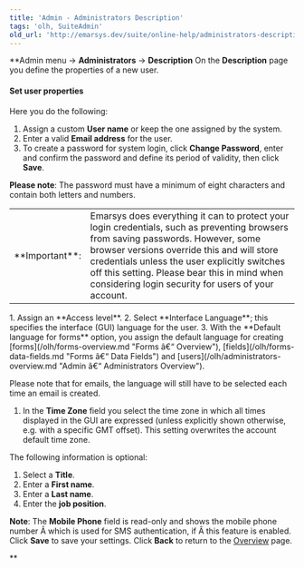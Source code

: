 ```yaml
---
title: 'Admin - Administrators Description'
tags: 'olh, SuiteAdmin'
old_url: 'http://emarsys.dev/suite/online-help/administrators-description/'
---
```


**Admin menu -> **Administrators** -> **Description** On the **Description** page you define the properties of a new user.

#### Set user properties

 Here you do the following:

1. Assign a custom **User name** or keep the one assigned by the system.
2. Enter a valid **Email address** for the user.
3. To create a password for system login, click **Change Password**, enter and confirm the password and define its period of validity, then click **Save**.
 
**Please note**: The password must have a minimum of eight characters and contain both letters and numbers.

<div> <table><tbody><tr><td>**Important**:</td> <td>Emarsys does everything it can to protect your login credentials, such as preventing browsers from saving passwords. However, some browser versions override this and will store credentials unless the user explicitly switches off this setting. Please bear this in mind when considering login security for users of your account.</td></tr></tbody></table></div>1. Assign an **Access level**.
2. Select **Interface Language**; this specifies the interface (GUI) language for the user.
3. With the **Default language for forms** option, you assign the default language for creating [forms](/olh/forms-overview.md "Forms â&#128;&#147; Overview"), [fields](/olh/forms-data-fields.md "Forms â&#128;&#147; Data Fields") and [users](/olh/administrators-overview.md "Admin â&#128;&#147; Administrators Overview").

 Please note that for emails, the language will still have to be selected each time an email is created.

1. In the **Time Zone** field you select the time zone in which all times displayed in the GUI are expressed (unless explicitly shown otherwise, e.g. with a specific GMT offset). This setting overwrites the account default time zone.

 The following information is optional:

1. Select a **Title**.
2. Enter a **First name**.
3. Enter a **Last name**.
4. Enter the **job position**.
 
**Note**: The **Mobile Phone** field is read-only and shows the mobile phone number Â which is used for SMS authentication, if Â this feature is enabled. Click **Save** to save your settings. Click **Back** to return to the [Overview](/olh/administrators-overview.md "Admin â&#128;&#147; Administrators Overview") page.

**